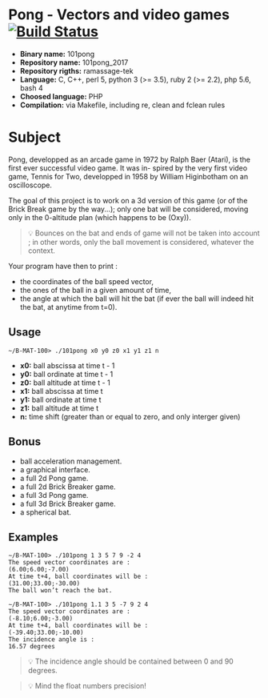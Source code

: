 # Pong - Vectors and video games [![Build Status](https://travis-ci.org/mrlizzard/101pong_2017.svg?branch=master)](https://travis-ci.org/mrlizzard/101pong_2017)

- **Binary name:** 101pong
- **Repository name:** 101pong_2017
- **Repository rigths:** ramassage-tek
- **Language:** C, C++, perl 5, python 3 (>= 3.5), ruby 2 (>= 2.2), php 5.6, bash 4
- **Choosed language:** PHP
- **Compilation:** via Makefile, including re, clean and fclean rules


# Subject

Pong, developped as an arcade game in 1972 by Ralph Baer (Atari), is the first ever successful video game. It was in-
spired by the very first video game, Tennis for Two, developped in 1958 by William Higinbotham on an oscilloscope.

The goal of this project is to work on a 3d version of this game (or of the Brick Break game by the way...); only one bat
will be considered, moving only in the 0-altitude plan (which happens to be (Oxy)).

> :bulb: Bounces on the bat and ends of game will not be taken into account ; in other words, only the ball
movement is considered, whatever the context.

Your program have then to print :
- the coordinates of the ball speed vector,
- the ones of the ball in a given amount of time,
- the angle at which the ball will hit the bat (if ever the ball will indeed hit the bat, at anytime from t=0).

## Usage

```
~/B-MAT-100> ./101pong x0 y0 z0 x1 y1 z1 n
```

- **x0:** ball abscissa at time t - 1 
- **y0:** ball ordinate at time t - 1 
- **z0:** ball altitude at time t - 1 
- **x1:** ball abscissa at time t 
- **y1:** ball ordinate at time t 
- **z1:** ball altitude at time t 
- **n:** time shift (greater than or equal to zero, and only interger given)

## Bonus

- ball acceleration management.
- a graphical interface.
- a full 2d Pong game.
- a full 2d Brick Breaker game.
- a full 3d Pong game.
- a full 3d Brick Breaker game.
- a spherical bat.

## Examples

```
∼/B-MAT-100> ./101pong 1 3 5 7 9 -2 4
The speed vector coordinates are :
(6.00;6.00;-7.00)
At time t+4, ball coordinates will be :
(31.00;33.00;-30.00)
The ball won’t reach the bat.
```

```
∼/B-MAT-100> ./101pong 1.1 3 5 -7 9 2 4
The speed vector coordinates are :
(-8.10;6.00;-3.00)
At time t+4, ball coordinates will be :
(-39.40;33.00;-10.00)
The incidence angle is :
16.57 degrees
```

> :bulb: The incidence angle should be contained between 0 and 90 degrees.

> :bulb: Mind the float numbers precision!